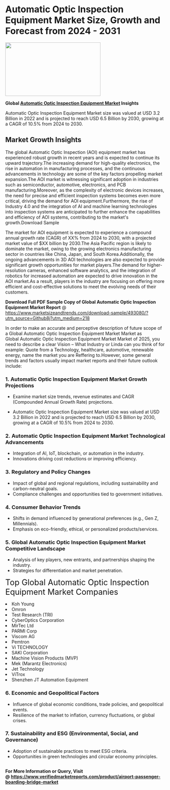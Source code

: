 <H1>Automatic Optic Inspection Equipment Market Size, Growth and Forecast from 2024 - 2031</H1><img class="aligncenter size-medium wp-image-584254" src="https://thirdeyenews.in/wp-content/uploads/2024/09/Global-Market-Research-300x168.jpeg" alt="" width="300" height="168" /><p><strong>Global&nbsp;<a href="https://www.marketsizeandtrends.com/download-sample/493080/?utm_source=Github8j?utm_medium=218">Automatic Optic Inspection Equipment Market</a> Insights</strong></p><p>Automatic Optic Inspection Equipment Market size was valued at USD 3.2 Billion in 2022 and is projected to reach USD 6.5 Billion by 2030, growing at a CAGR of 10.5% from 2024 to 2030.</p><p><h2>Market Growth Insights</h2> <p>The global Automatic Optic Inspection (AOI) equipment market has experienced robust growth in recent years and is expected to continue its upward trajectory.The increasing demand for high-quality electronics, the rise in automation in manufacturing processes, and the continuous advancements in technology are some of the key factors propelling market expansion.The AOI market is witnessing significant adoption in industries such as semiconductor, automotive, electronics, and PCB manufacturing.Moreover, as the complexity of electronic devices increases, the need for precise and efficient inspection systems becomes even more critical, driving the demand for AOI equipment.Furthermore, the rise of Industry 4.0 and the integration of AI and machine learning technologies into inspection systems are anticipated to further enhance the capabilities and efficiency of AOI systems, contributing to the market's growth.Download Sample</p> <p>The market for AOI equipment is expected to experience a compound annual growth rate (CAGR) of XX% from 2024 to 2030, with a projected market value of $XX billion by 2030.The Asia Pacific region is likely to dominate the market, owing to the growing electronics manufacturing sector in countries like China, Japan, and South Korea.Additionally, the ongoing advancements in 3D AOI technologies are also expected to provide significant growth opportunities for market players.The demand for higher-resolution cameras, enhanced software analytics, and the integration of robotics for increased automation are expected to drive innovation in the AOI market.As a result, players in the industry are focusing on offering more efficient and cost-effective solutions to meet the evolving needs of their customers.</p><p><span class=""><strong>Download Full PDF Sample Copy of Global Automatic Optic Inspection Equipment Market Report</strong> @ <a href="https://www.marketsizeandtrends.com/download-sample/493080/?utm_source=Github8j?utm_medium=218" target="_blank">https://www.marketsizeandtrends.com/download-sample/493080/?utm_source=Github8j?utm_medium=218</a></span></p><p>In order to make an accurate and perceptive description of future scope of a Global&nbsp;Automatic Optic Inspection Equipment Market Market as Global&nbsp;Automatic Optic Inspection Equipment Market Market of 2025, you need to describe a clear Vision &ndash; What Industry or Linda can you think of for example: Quote from a Technology, healthcare, automotive, renewable energy, name the market you are Reffering to.However, some general trends and factors usually impact market reports and their future outlook include:</p><h3>1.&nbsp;<strong>Automatic Optic Inspection Equipment Market Growth Projections</strong></h3><ul><li>Examine market size trends, revenue estimates and CAGR (Compounded Annual Growth Rate) projections.</li><li><p>Automatic Optic Inspection Equipment Market size was valued at USD 3.2 Billion in 2022 and is projected to reach USD 6.5 Billion by 2030, growing at a CAGR of 10.5% from 2024 to 2030.</p></li></ul><h3>2.&nbsp;<strong>Automatic Optic Inspection Equipment Market Technological Advancements</strong></h3><ul><li>Integration of AI, IoT, blockchain, or automation in the industry.</li><li>Innovations driving cost reductions or improving efficiency.</li></ul><h3>3.&nbsp;<strong>Regulatory and Policy Changes</strong></h3><ul><li>Impact of global and regional regulations, including sustainability and carbon-neutral goals.</li><li>Compliance challenges and opportunities tied to government initiatives.</li></ul><h3>4.&nbsp;<strong>Consumer Behavior Trends</strong></h3><ul><li>Shifts in demand influenced by generational preferences (e.g., Gen Z, Millennials).</li><li>Emphasis on eco-friendly, ethical, or personalized products/services.</li></ul><h3>5.&nbsp;<strong>Global Automatic Optic Inspection Equipment Market Competitive Landscape</strong></h3><ul><li>Analysis of key players, new entrants, and partnerships shaping the industry.</li><li>Strategies for differentiation and market penetration.</li></ul><p data-pm-slice="1 1 []"><span style="color: inherit; font-family: inherit; font-size: 25px;">Top Global Automatic Optic Inspection Equipment Market Companies</span></p><div class="" data-test-id=""><p><li>Koh Young</li><li> Omron</li><li> Test Research (TRI)</li><li> CyberOptics Corporation</li><li> MirTec Ltd</li><li> PARMI Corp</li><li> Viscom AG</li><li> Pemtron</li><li> Vi TECHNOLOGY</li><li> SAKI Corporation</li><li> Machine Vision Products (MVP)</li><li> Mek (Marantz Electronics)</li><li> Jet Technology</li><li> ViTrox</li><li> Shenzhen JT Automation Equipment</li></p></div><h3>6.&nbsp;<strong>Economic and Geopolitical Factors</strong></h3><ul><li>Influence of global economic conditions, trade policies, and geopolitical events.</li><li>Resilience of the market to inflation, currency fluctuations, or global crises.</li></ul><h3>7.&nbsp;<strong>Sustainability and ESG (Environmental, Social, and Governance)</strong></h3><ul><li>Adoption of sustainable practices to meet ESG criteria.</li><li>Opportunities in green technologies and circular economy principles.</li></ul><h2><strong style="font-size: 14px;">For More Information or Query, Visit @&nbsp;</strong><a style="background-color: #ffffff; font-size: 14px;" href="https://www.marketsizeandtrends.com/report/automatic-optic-inspection-equipment-market/" target="_blank">https://www.verifiedmarketreports.com/product/airport-passenger-boarding-bridge-market</a></h2>